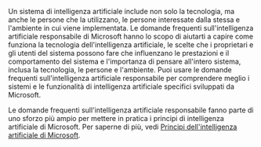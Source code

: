 Un sistema di intelligenza artificiale include non solo la tecnologia, ma anche le persone che la utilizzano, le persone interessate dalla stessa e l'ambiente in cui viene implementata. Le domande frequenti sull'intelligenza artificiale responsabile di Microsoft hanno lo scopo di aiutarti a capire come funziona la tecnologia dell'intelligenza artificiale, le scelte che i proprietari e gli utenti del sistema possono fare che influenzano le prestazioni e il comportamento del sistema e l'importanza di pensare all'intero sistema, inclusa la tecnologia, le persone e l'ambiente. Puoi usare le domande frequenti sull'intelligenza artificiale responsabile per comprendere meglio i sistemi e le funzionalità di intelligenza artificiale specifici sviluppati da Microsoft.

Le domande frequenti sull'intelligenza artificiale responsabile fanno parte di uno sforzo più ampio per mettere in pratica i principi di intelligenza artificiale di Microsoft. Per saperne di più, vedi [Principi dell'intelligenza artificiale di Microsoft](https://www.microsoft.com/ai/responsible-ai).
